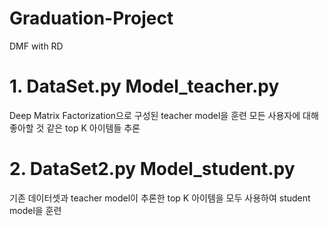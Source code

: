 # Graduation-Project
DMF with RD

# 1. DataSet.py Model_teacher.py
Deep Matrix Factorization으로 구성된 teacher model을 훈련
모든 사용자에 대해 좋아할 것 같은 top K 아이템들 추론

# 2. DataSet2.py Model_student.py
기존 데이터셋과 teacher model이 추론한 top K 아이템을 모두 사용하여 student model을 훈련
